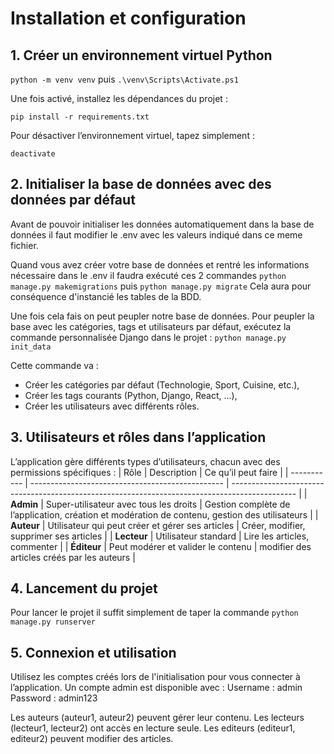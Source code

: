 # Installation et configuration
## 1. Créer un environnement virtuel Python
``python -m venv venv``
puis
``.\venv\Scripts\Activate.ps1``

Une fois activé, installez les dépendances du projet :

``pip install -r requirements.txt``

Pour désactiver l’environnement virtuel, tapez simplement :

``deactivate``

## 2. Initialiser la base de données avec des données par défaut
Avant de pouvoir initialiser les données automatiquement dans la base de données il faut modifier le .env avec les valeurs indiqué dans ce meme fichier.

Quand vous avez créer votre base de données et rentré les informations nécessaire dans le .env il faudra exécuté ces 2 commandes
``python manage.py makemigrations``
puis
``python manage.py migrate``
Cela aura pour conséquence d'instancié les tables de la BDD.

Une fois cela fais on peut peupler notre base de données.
Pour peupler la base avec les catégories, tags et utilisateurs par défaut, exécutez la commande personnalisée Django dans le projet :
``python manage.py init_data``

Cette commande va :
-   Créer les catégories par défaut (Technologie, Sport, Cuisine, etc.),
-   Créer les tags courants (Python, Django, React, ...),
-   Créer les utilisateurs avec différents rôles.

## 3. Utilisateurs et rôles dans l’application
   L’application gère différents types d’utilisateurs, chacun avec des permissions spécifiques :
| Rôle        | Description                                      | Ce qu’il peut faire                                                                            |
   | ----------- | ------------------------------------------------ | ---------------------------------------------------------------------------------------------- |
   | **Admin**   | Super-utilisateur avec tous les droits           | Gestion complète de l’application, création et modération de contenu, gestion des utilisateurs |
   | **Auteur**  | Utilisateur qui peut créer et gérer ses articles | Créer, modifier, supprimer ses articles                                                        |
   | **Lecteur** | Utilisateur standard                             | Lire les articles, commenter                                                                   |
   | **Éditeur** | Peut modérer et valider le contenu               | modifier des articles créés par les auteurs                              |

## 4. Lancement du projet
Pour lancer le projet il suffit simplement de taper la commande ``python manage.py runserver``

## 5. Connexion et utilisation
Utilisez les comptes créés lors de l'initialisation pour vous connecter à l’application.
Un compte admin est disponible avec :
Username : admin
Password : admin123

Les auteurs (auteur1, auteur2) peuvent gérer leur contenu.
Les lecteurs (lecteur1, lecteur2) ont accès en lecture seule.
Les editeurs (editeur1, editeur2) peuvent modifier des articles.

